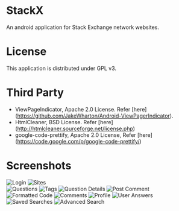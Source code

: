 StackX
======

An android application for Stack Exchange network websites.

License
=======

This application is distributed under GPL v3.


Third Party
===========

* ViewPageIndicator, Apache 2.0 License. Refer [here] (https://github.com/JakeWharton/Android-ViewPagerIndicator).
* HtmlCleaner, BSD License. Refer [here] (http://htmlcleaner.sourceforge.net/license.php) 
* google-code-prettify, Apache 2.0 License, Refer [here] (https://code.google.com/p/google-code-prettify/) 

Screenshots
===========

![Login](http://i.stack.imgur.com/ah2YK.png) 
![Sites](http://i.stack.imgur.com/hNlLT.png)  
![Questions](http://i.stack.imgur.com/Qa0t4.png) 
![Tags](http://i.stack.imgur.com/c8ahD.png) 
![Question Details](http://i.stack.imgur.com/4T4R2.png) 
![Post Comment](http://i.stack.imgur.com/Yga67.png) 
![Formatted Code](http://i.stack.imgur.com/UCuH3.png) 
![Comments](http://i.stack.imgur.com/2GK27.png) 
![Profile](http://i.stack.imgur.com/x91hF.png) 
![User Answers](http://i.stack.imgur.com/MX6pZ.png) 
![Saved Searches](http://i.stack.imgur.com/ZWjzo.png) 
![Advanced Search](http://i.stack.imgur.com/x2Zyn.png)    
